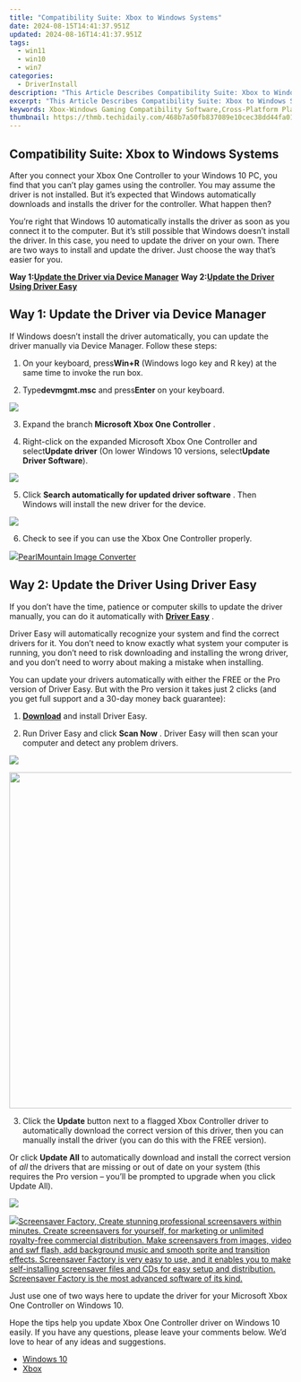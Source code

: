 ```yaml
---
title: "Compatibility Suite: Xbox to Windows Systems"
date: 2024-08-15T14:41:37.951Z
updated: 2024-08-16T14:41:37.951Z
tags:
  - win11
  - win10
  - win7
categories:
  - DriverInstall
description: "This Article Describes Compatibility Suite: Xbox to Windows Systems"
excerpt: "This Article Describes Compatibility Suite: Xbox to Windows Systems"
keywords: Xbox-Windows Gaming Compatibility Software,Cross-Platform Play Between Xbox and PC,Xbox Game Library Transfer to Windows,Seamless Xbox Games on Windows Laptop/Desktop,Console to Computer,Universal Gaming Platforms Compatibility Suite,Playing Your Xbox Games on a Windows Device
thumbnail: https://thmb.techidaily.com/468b7a50fb837089e10cec38dd44fa01aaab4078b704b313fd2f69558ac117bb.png
---
```


## Compatibility Suite: Xbox to Windows Systems

 After you connect your Xbox One Controller to your Windows 10 PC, you find that you can’t play games using the controller. You may assume the driver is not installed. But it’s expected that Windows automatically downloads and installs the driver for the controller. What happen then?

 You’re right that Windows 10 automatically installs the driver as soon as you connect it to the computer. But it’s still possible that Windows doesn’t install the driver. In this case, you need to update the driver on your own. There are two ways to install and update the driver. Just choose the way that’s easier for you.

 **Way 1:[Update the Driver via Device Manager](#way1)**
 **Way 2:[Update the Driver Using Driver Easy](#way2)**

## Way 1: Update the Driver via Device Manager

 If Windows doesn’t install the driver automatically, you can update the driver manually via Device Manager. Follow these steps:

 1) On your keyboard, press**Win+R** (Windows logo key and R key) at the same time to invoke the run box.

 2) Type**devmgmt.msc** and press**Enter** on your keyboard.

![](https://images.drivereasy.com/wp-content/uploads/2018/01/img_5a4b53c31d84f.png)

 3) Expand the branch **Microsoft Xbox One Controller** .

 4) Right-click on the expanded Microsoft Xbox One Controller and select**Update driver** (On lower Windows 10 versions, select**Update Driver Software**).

![](https://images.drivereasy.com/wp-content/uploads/2017/06/img_594771392eb47.png)

 5) Click **Search automatically for updated driver software** . Then Windows will install the new driver for the device.

![](https://images.drivereasy.com/wp-content/uploads/2017/06/img_5947718be7bb5.png)

6) Check to see if you can use the Xbox One Controller properly.

<!-- affiliate ads begin -->
<a href="https://secure.2checkout.com/order/checkout.php?PRODS=4550420&QTY=1&AFFILIATE=108875&CART=1"><img src="https://www.pearlmountainsoft.com/n_img/product/pic/f_02.jpg" border="0">PearlMountain Image Converter</a>
<!-- affiliate ads end -->
## Way 2: Update the Driver Using Driver Easy

 If you don’t have the time, patience or computer skills to update the driver manually,  you can do it automatically with **[Driver Easy](https://tools.techidaily.com/drivereasy/download/)**  .

 Driver Easy will automatically recognize your system and find the correct drivers for it. You don’t need to know exactly what system your computer is running, you don’t need to risk downloading and installing the wrong driver, and you don’t need to worry about making a mistake when installing.

 You can update your drivers automatically with either the FREE or the Pro version of Driver Easy. But with the Pro version it takes just 2 clicks (and you get full support and a 30-day money back guarantee):

 1) **[Download](https://tools.techidaily.com/drivereasy/download/)**   and install Driver Easy.

 2) Run Driver Easy and click **Scan Now** . Driver Easy will then scan your computer and detect any problem drivers.

![](https://images.drivereasy.com/wp-content/uploads/2018/01/img_5a4b5465270d8.png)
<!-- affiliate ads begin -->
<a href="https://appsumo.8odi.net/c/5597632/2068407/7443" target="_top" id="2068407"><img src="//a.impactradius-go.com/display-ad/7443-2068407" border="0" alt="" width="1200" height="600"/></a><img height="0" width="0" src="https://appsumo.8odi.net/i/5597632/2068407/7443" style="position:absolute;visibility:hidden;" border="0" />
<!-- affiliate ads end -->

 3) Click the **Update** button next to a flagged Xbox Controller driver to automatically download the correct version of this driver, then you can manually install the driver (you can do this with the FREE version).

 Or click **Update All**  to automatically download and install the correct version of _all_   the drivers that are missing or out of date on your system (this requires the Pro version – you’ll be prompted to upgrade when you click Update All).

![](https://images.drivereasy.com/wp-content/uploads/2018/01/img_5a4b54a1c9593.jpg)
<!-- affiliate ads begin -->
<a href="https://secure.2checkout.com/order/checkout.php?PRODS=194977&QTY=1&AFFILIATE=108875&CART=1"><img src="https://www.blumentals.net/scrfactory/images/screensaver-software.png" border="0">Screensaver Factory, Create stunning professional screensavers within minutes. Create screensavers for yourself, for marketing or unlimited royalty-free commercial distribution. Make screensavers from images, video and swf flash, add background music and smooth sprite and transition effects. Screensaver Factory is very easy to use, and it enables you to make self-installing screensaver files and CDs for easy setup and distribution. Screensaver Factory is the most advanced software of its kind.</a>
<!-- affiliate ads end -->

 Just use one of two ways here to update the driver for your Microsoft Xbox One Controller on Windows 10.

 Hope the tips help you update Xbox One Controller driver on Windows 10 easily. If you have any questions, please leave your comments below. We’d love to hear of any ideas and suggestions.

* [Windows 10](https://tools.techidaily.com/drivereasy/download/)
* [Xbox](https://store.drivereasy.com/order/cart.php?PRODS=4731822&QTY=1&AFFILIATE=108875)

<ins class="adsbygoogle"
     style="display:block"
     data-ad-format="autorelaxed"
     data-ad-client="ca-pub-7571918770474297"
     data-ad-slot="1223367746"></ins>



<ins class="adsbygoogle"
     style="display:block"
     data-ad-client="ca-pub-7571918770474297"
     data-ad-slot="8358498916"
     data-ad-format="auto"
     data-full-width-responsive="true"></ins>







